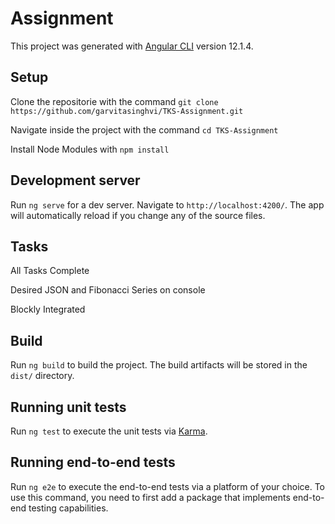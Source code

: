 # Assignment

This project was generated with [Angular CLI](https://github.com/angular/angular-cli) version 12.1.4.

## Setup

Clone the repositorie with the command `git clone https://github.com/garvitasinghvi/TKS-Assignment.git`

Navigate inside the project with the command `cd TKS-Assignment`

Install Node Modules with `npm install`

## Development server

Run `ng serve` for a dev server. Navigate to `http://localhost:4200/`. The app will automatically reload if you change any of the source files.

## Tasks

All Tasks Complete

Desired JSON and Fibonacci Series on console

Blockly Integrated

## Build

Run `ng build` to build the project. The build artifacts will be stored in the `dist/` directory.

## Running unit tests

Run `ng test` to execute the unit tests via [Karma](https://karma-runner.github.io).

## Running end-to-end tests

Run `ng e2e` to execute the end-to-end tests via a platform of your choice. To use this command, you need to first add a package that implements end-to-end testing capabilities.

